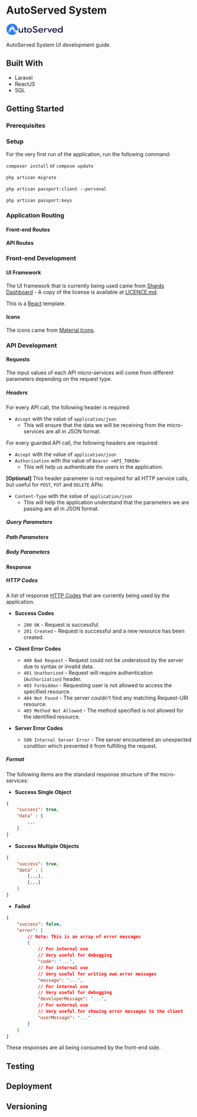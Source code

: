 # AutoServed System

![AutoServed Logo](public/images/autoserved-logo.png)

AutoServed System UI development guide.

## Built With

-   Laravel
-   ReactJS
-   SQL

## Getting Started

### Prerequisites

### Setup

For the very first run of the application, run the following command:

`composer install` or `compose update`

`php artisan migrate`

`php artisan passport:client --personal`

`php artisan passport:keys`

### Application Routing

#### Front-end Routes

#### API Routes

### Front-end Development

#### UI Framework

The UI framework that is currently being used came from [Shards Dashboard](https://designrevision.com/demo/shards-dashboards/index.html) - A copy of the license is available at [LICENCE.md](LICENCE.md).

This is a [React](https://reactjs.org) template.

#### Icons

The icons came from [Material Icons](https://material.io/tools/icons/?style=baseline).

### API Development

#### Requests

The input values of each API micro-services will come from different parameters depending on the request type.

##### Headers

For every API call, the following header is required:

-   `Accept` with the value of `application/json`
    -   This will ensure that the data we will be receiving from the micro-services are all in JSON format.

For every guarded API call, the following headers are required:

-   `Accept` with the value of `application/json`
-   `Authorization` with the value of `Bearer <API_TOKEN>`
    -   This will help us authenticate the users in the application.

**[Optional]** This header parameter is not required for all HTTP service calls, but useful for `POST`, `PUT` and `DELETE` APIs:

-   `Content-Type` with the value of `application/json`
    -   This will help the application understand that the parameters we are passing are all in JSON format.

##### Query Parameters

##### Path Parameters

##### Body Parameters

#### Response

##### HTTP Codes

A list of response [HTTP Codes](https://www.restapitutorial.com/httpstatuscodes.html) that are currently being used by the application.

-   **Success Codes**

    -   `200 OK` - Request is successful.
    -   `201 Created` - Request is successful and a new resource has been created.

-   **Client Error Codes**

    -   `400 Bad Request` - Request could not be understood by the server due to syntax or invalid data.
    -   `401 Unathorized` - Request will require authentication (`Authorization`) header.
    -   `403 Forbidden` - Requesting user is not allowed to access the specified resource.
    -   `404 Not Found` - The server couldn't find any matching Request-URI resource.
    -   `405 Method Not Allowed` - The method specified is not allowed for the identified resource.

-   **Server Error Codes**
    -   `500 Internal Server Error` - The server encountered an unexpected condition which prevented it from fulfilling the request.

##### Format

The following items are the standard response structure of the micro-services:

-   **Success Single Object**

```json
{
    "success": true,
    "data" : {
        ...
    }
}
```

-   **Success Multiple Objects**

```json
{
    "success": true,
    "data" : [
        {...},
        {...}
    ]
}
```

-   **Failed**

```json
{
    "success": false,
    "error": [
        // Note: This is an array of error messages
        {
            // For internal use
            // Very useful for debugging
            "code": "...",
            // For internal use
            // Very useful for writing own error messages
            "message": "...",
            // For internal use
            // Very useful for debugging
            "developerMessage": "...",
            // For external use
            // Very useful for showing error messages to the client
            "userMessage": "..."
        }
    ]
}
```

These responses are all being consumed by the front-end side.

## Testing

## Deployment

## Versioning

